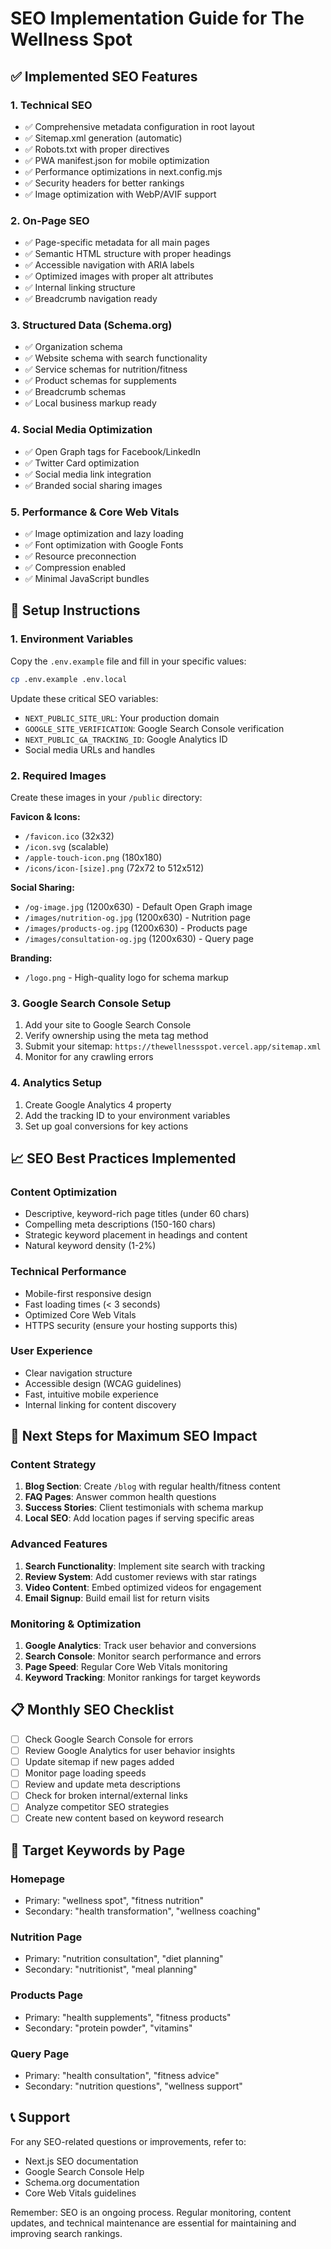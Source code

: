 # SEO Implementation Guide for The Wellness Spot

## ✅ Implemented SEO Features

### 1. **Technical SEO**
- ✅ Comprehensive metadata configuration in root layout
- ✅ Sitemap.xml generation (automatic)
- ✅ Robots.txt with proper directives
- ✅ PWA manifest.json for mobile optimization
- ✅ Performance optimizations in next.config.mjs
- ✅ Security headers for better rankings
- ✅ Image optimization with WebP/AVIF support

### 2. **On-Page SEO**
- ✅ Page-specific metadata for all main pages
- ✅ Semantic HTML structure with proper headings
- ✅ Accessible navigation with ARIA labels
- ✅ Optimized images with proper alt attributes
- ✅ Internal linking structure
- ✅ Breadcrumb navigation ready

### 3. **Structured Data (Schema.org)**
- ✅ Organization schema
- ✅ Website schema with search functionality
- ✅ Service schemas for nutrition/fitness
- ✅ Product schemas for supplements
- ✅ Breadcrumb schemas
- ✅ Local business markup ready

### 4. **Social Media Optimization**
- ✅ Open Graph tags for Facebook/LinkedIn
- ✅ Twitter Card optimization
- ✅ Social media link integration
- ✅ Branded social sharing images

### 5. **Performance & Core Web Vitals**
- ✅ Image optimization and lazy loading
- ✅ Font optimization with Google Fonts
- ✅ Resource preconnection
- ✅ Compression enabled
- ✅ Minimal JavaScript bundles

## 🔧 Setup Instructions

### 1. **Environment Variables**
Copy the `.env.example` file and fill in your specific values:

```bash
cp .env.example .env.local
```

Update these critical SEO variables:
- `NEXT_PUBLIC_SITE_URL`: Your production domain
- `GOOGLE_SITE_VERIFICATION`: Google Search Console verification
- `NEXT_PUBLIC_GA_TRACKING_ID`: Google Analytics ID
- Social media URLs and handles

### 2. **Required Images**
Create these images in your `/public` directory:

**Favicon & Icons:**
- `/favicon.ico` (32x32)
- `/icon.svg` (scalable)
- `/apple-touch-icon.png` (180x180)
- `/icons/icon-[size].png` (72x72 to 512x512)

**Social Sharing:**
- `/og-image.jpg` (1200x630) - Default Open Graph image
- `/images/nutrition-og.jpg` (1200x630) - Nutrition page
- `/images/products-og.jpg` (1200x630) - Products page
- `/images/consultation-og.jpg` (1200x630) - Query page

**Branding:**
- `/logo.png` - High-quality logo for schema markup

### 3. **Google Search Console Setup**
1. Add your site to Google Search Console
2. Verify ownership using the meta tag method
3. Submit your sitemap: `https://thewellnessspot.vercel.app/sitemap.xml`
4. Monitor for any crawling errors

### 4. **Analytics Setup**
1. Create Google Analytics 4 property
2. Add the tracking ID to your environment variables
3. Set up goal conversions for key actions

## 📈 SEO Best Practices Implemented

### **Content Optimization**
- Descriptive, keyword-rich page titles (under 60 chars)
- Compelling meta descriptions (150-160 chars)
- Strategic keyword placement in headings and content
- Natural keyword density (1-2%)

### **Technical Performance**
- Mobile-first responsive design
- Fast loading times (< 3 seconds)
- Optimized Core Web Vitals
- HTTPS security (ensure your hosting supports this)

### **User Experience**
- Clear navigation structure
- Accessible design (WCAG guidelines)
- Fast, intuitive mobile experience
- Internal linking for content discovery

## 🚀 Next Steps for Maximum SEO Impact

### **Content Strategy**
1. **Blog Section**: Create `/blog` with regular health/fitness content
2. **FAQ Pages**: Answer common health questions
3. **Success Stories**: Client testimonials with schema markup
4. **Local SEO**: Add location pages if serving specific areas

### **Advanced Features**
1. **Search Functionality**: Implement site search with tracking
2. **Review System**: Add customer reviews with star ratings
3. **Video Content**: Embed optimized videos for engagement
4. **Email Signup**: Build email list for return visits

### **Monitoring & Optimization**
1. **Google Analytics**: Track user behavior and conversions
2. **Search Console**: Monitor search performance and errors
3. **Page Speed**: Regular Core Web Vitals monitoring
4. **Keyword Tracking**: Monitor rankings for target keywords

## 📋 Monthly SEO Checklist

- [ ] Check Google Search Console for errors
- [ ] Review Google Analytics for user behavior insights
- [ ] Update sitemap if new pages added
- [ ] Monitor page loading speeds
- [ ] Review and update meta descriptions
- [ ] Check for broken internal/external links
- [ ] Analyze competitor SEO strategies
- [ ] Create new content based on keyword research

## 🎯 Target Keywords by Page

### **Homepage**
- Primary: "wellness spot", "fitness nutrition"
- Secondary: "health transformation", "wellness coaching"

### **Nutrition Page**
- Primary: "nutrition consultation", "diet planning"
- Secondary: "nutritionist", "meal planning"

### **Products Page** 
- Primary: "health supplements", "fitness products"
- Secondary: "protein powder", "vitamins"

### **Query Page**
- Primary: "health consultation", "fitness advice"
- Secondary: "nutrition questions", "wellness support"

## 📞 Support

For any SEO-related questions or improvements, refer to:
- Next.js SEO documentation
- Google Search Console Help
- Schema.org documentation
- Core Web Vitals guidelines

Remember: SEO is an ongoing process. Regular monitoring, content updates, and technical maintenance are essential for maintaining and improving search rankings.
